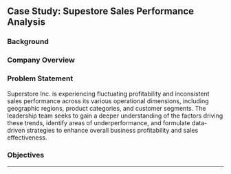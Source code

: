 <h2>Case Study: Supestore Sales Performance Analysis</h2>


<h3>Background</h3>

<h3>Company Overview</h3>


<h3>Problem Statement</h3>

Superstore Inc. is experiencing fluctuating profitability and inconsistent sales performance across its various operational dimensions, including geographic regions, product categories, and customer segments. The leadership team seeks to gain a deeper understanding of the factors driving these trends, identify areas of underperformance, and formulate data-driven strategies to enhance overall business profitability and sales effectiveness.

<h3>Objectives</h3>

---

